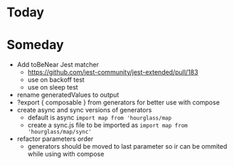 # Today

# Someday
- Add toBeNear Jest matcher
  - https://github.com/jest-community/jest-extended/pull/183
  - use on backoff test
  - use on sleep test
- rename generatedValues to output
- ?export { composable } from generators for better use with compose
- create async and sync versions of generators
  - default is async `import map from 'hourglass/map`
  - create a sync.js file to be imported as `import map from 'hourglass/map/sync'`
- refactor parameters order
  - generators should be moved to last parameter so ir can be ommited while using with compose